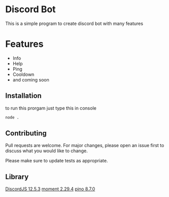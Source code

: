 # Discord Bot

This is a simple program to create discord bot with many features

# Features

- Info
- Help
- Ping
- Cooldown
- and coming soon

## Installation

to run this prorgam just type this in console

```bash
node .
```

## Contributing

Pull requests are welcome. For major changes, please open an issue first to discuss what you would like to change.

Please make sure to update tests as appropriate.

## Library

[DiscordJS 12.5.3](https://discord.js.org)
[moment 2.29.4](https://momentjs.com/)
[pino 8.7.0](https://getpino.io/#/)
